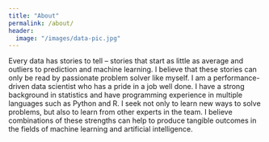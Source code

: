 ```yaml
---
title: "About"
permalink: /about/
header:
  image: "/images/data-pic.jpg"
---
```


Every data has stories to tell – stories that start as little as average and outliers to prediction and machine learning. I believe that these stories can only be read by passionate problem solver like myself. I am a performance-driven data scientist who has a pride in a job well done. I have a strong background in statistics and have programming experience in multiple languages such as Python and R. I seek not only to learn new ways to solve problems, but also to learn from other experts in the team. I believe combinations of these strengths can help to produce tangible outcomes in the fields of machine learning and artificial intelligence.

